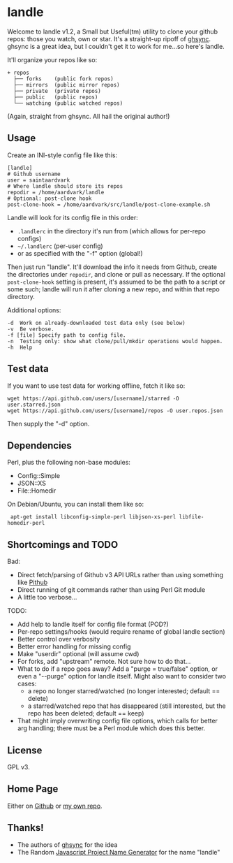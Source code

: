 # landle

Welcome to landle v1.2, a Small but Useful(tm) utility to clone your
github repos: those you watch, own or star.  It's a straight-up ripoff
of [ghsync][0]. ghsync is a great idea, but I couldn't get it to work
for me...so here's landle.

It'll organize your repos like so:

    + repos
      ├── forks    (public fork repos)
      ├── mirrors  (public mirror repos)
      ├── private  (private repos)
      ├── public   (public repos)
      └── watching (public watched repos)

(Again, straight from ghsync.  All hail the original author!)

## Usage

Create an INI-style config file like this:

    [landle]
    # Github username
    user = saintaardvark
    # Where landle should store its repos
    repodir = /home/aardvark/landle
	# Optional: post-clone hook
	post-clone-hook = /home/aardvark/src/landle/post-clone-example.sh

Landle will look for its config file in this order:

* `.landlerc` in the directory it's run from (which allows for per-repo configs)
* `~/.landlerc` (per-user config)
* or as specified with the "-f" option (global!)

Then just run "landle".  It'll download the info it needs from Github,
create the directories under `repodir`, and clone or pull as
necessary.  If the optional `post-clone-hook` setting is present, it's
assumed to be the path to a script or some such; landle will run it
after cloning a new repo, and within that repo directory.

Additional options:

    -d	Work on already-downloaded test data only (see below)
    -v	Be verbose.
	-f [file] Specify path to config file.
    -n	Testing only: show what clone/pull/mkdir operations would happen.
    -h	Help

## Test data

If you want to use test data for working offline, fetch it like so:

    wget https://api.github.com/users/[username]/starred -O user.starred.json
    wget https://api.github.com/users/[username]/repos -O user.repos.json

Then supply the "-d" option.

## Dependencies

Perl, plus the following non-base modules:

* Config::Simple
* JSON::XS
* File::Homedir

On Debian/Ubuntu, you can install them like so:

     apt-get install libconfig-simple-perl libjson-xs-perl libfile-homedir-perl

## Shortcomings and TODO

Bad:

* Direct fetch/parsing of Github v3 API URLs rather than using something like
  [Pithub][1]
* Direct running of git commands rather than using Perl Git module
* A little too verbose...

TODO:

* Add help to landle itself for config file format (POD?)
* Per-repo settings/hooks (would require rename of global landle section)
* Better control over verbosity
* Better error handling for missing config
* Make "userdir" optional (will assume cwd)
* For forks, add "upstream" remote.  Not sure how to do that...
* What to do if a repo goes away?  Add a "purge = true/false" option,
  or even a "--purge" option for landle itself. Might also want to
  consider two cases:
  - a repo no longer starred/watched (no longer interested; default
    == delete)
  - a starred/watched repo that has disappeared (still interested, but
    the repo has been deleted; default == keep)
* That might imply overwriting config file options, which calls for
  better arg handling; there must be a Perl module which does this
  better.


## License

GPL v3.

## Home Page

Either on [Github][2] or [my own repo][3].

## Thanks!

* The authors of [ghsync][0] for the idea
* The Random [Javascript Project Name Generator][4] for the name "landle"

[0]: https://github.com/kennethreitz/ghsync
[1]: https://metacpan.org/pod/Pithub
[2]: https://github.com/saintaardvark/landle
[3]: http://git.saintaardvarkthecarpeted.com/?p=landle.git;a=summary
[4]: http://mrsharpoblunto.github.io/foswig.js/
